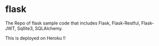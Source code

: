 # flask
The Repo of flask sample code that includes Flask, Flask-Restful, Flask-JWT, Sqllite3, SQLAlchemy.

This is deployed on Heroku !!



